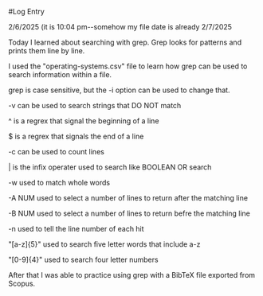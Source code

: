 #Log Entry

2/6/2025 (it is 10:04 pm--somehow my file date is already 2/7/2025 

Today I learned about searching with grep. Grep looks for patterns and prints them line by line.

I used the "operating-systems.csv" file to learn how grep can be used to search information within a file.

grep is case sensitive, but the -i option can be used to change that.

-v can be used to search strings that DO NOT match 

^ is a regrex that signal the beginning of a line

$ is a regrex that signals the end of a line

-c can be used to count lines

| is the infix operater used to search like BOOLEAN OR search

-w used to match whole words

-A NUM used to select a number of lines to return after the matching line

-B NUM used to select a number of lines to return befre the matching line

-n used to tell the line number of each hit

"[a-z]{5}" used to search five letter words that include a-z

"[0-9]{4}" used to search four letter numbers


After that I was able to practice using grep with a BibTeX file exported from Scopus. 

